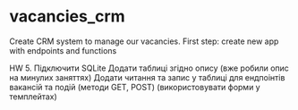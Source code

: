 # vacancies_crm
Create CRM system to manage our vacancies.
First step: create new app with endpoints and functions


HW 5.
Підключити SQLite
Додати таблиці згідно опису (вже робили опис на минулих заняттях)
Додати читання та запис у таблиці для ендпоінтів вакансій та подій (методи GET, POST) (використовувати форми у темплейтах)